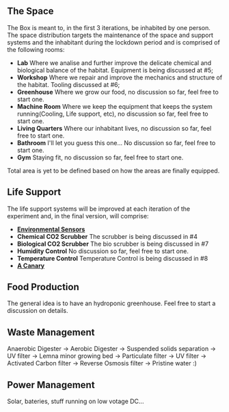 ## The Space

The Box is meant to, in the first 3 iterations, be inhabited by one person. The space distribution targets the maintenance of the space and support systems and the inhabitant during the lockdown period and is comprised of the following rooms:

* **Lab** Where we analise and further improve the delicate chemical and biological balance of the habitat. Equipment is being discussed at #5;
* **Workshop** Where we repair and improve the mechanics and structure of the habitat. Tooling discussed at #6;
* **Greenhouse** Where we grow our food, no discussion so far, feel free to start one.
* **Machine Room** Where we keep the equipment that keeps the system running(Cooling, Life support, etc), no discussion so far, feel free to start one.
* **Living Quarters** Where our inhabitant lives, no discussion so far, feel free to start one.
* **Bathroom** I'll let you guess this one... No discussion so far, feel free to start one.
* **Gym** Staying fit, no discussion so far, feel free to start one.

Total area is yet to be defined based on how the areas are finally equipped.


## Life Support

The life support systems will be improved at each iteration of the experiment and, in the final version, will comprise:
* **[Environmental Sensors](environmental-sensors.md)**
* **Chemical CO2 Scrubber** The scrubber is being discussed in #4
* **Biological CO2 Scrubber** The bio scrubber is being discussed in #7
* **Humidity Control** No discussion so far, feel free to start one.
* **Temperature Control** Temperature Control is being discussed in #8
* **[A Canary](https://en.wikipedia.org/wiki/Domestic_canary#Miner.27s_canary)**

## Food Production
The general idea is to have an hydroponic greenhouse.
Feel free to start a discussion on details.

## Waste Management
Anaerobic Digester -> Aerobic Digester -> Suspended solids separation -> UV filter -> Lemna minor growing bed -> Particulate filter -> UV filter -> Activated Carbon filter -> Reverse Osmosis filter -> Pristine water :)

## Power Management
Solar, bateries, stuff running on low votage DC...